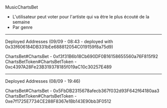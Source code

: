MusicChartsBet

-   L'utilisateur peut voter pour l'artiste qui va être le plus écouté de la semaine
-   Par genre

---

Deployed Addresses (09/09 - 08:43 - deployed with 0x33f606184DB331bEe688812054C019159f8a75d9)

ChartsBet#ChartsBet - 0xf3f31B6b18Cb690DF0B16158655560a76F815f92
ChartsBetToken#ChartsBetToken - 0xc4397A28Fe23B319378185f019aC10c30257E489

---

Deployed Addresses (08/09 - 19:46)

ChartsBet#ChartsBet - 0x5FbDB2315678afecb367f032d93F642f64180aa3
ChartsBetToken#ChartsBetToken - 0xe7f1725E7734CE288F8367e1Bb143E90bb3F0512

